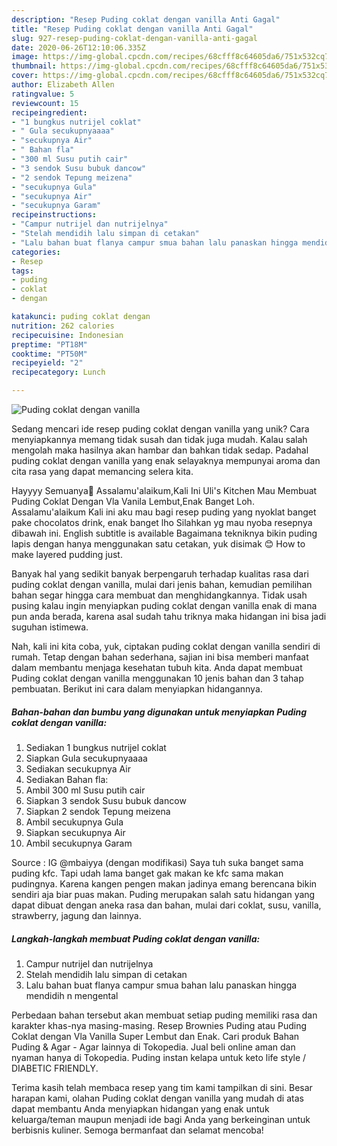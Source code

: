 ```yaml
---
description: "Resep Puding coklat dengan vanilla Anti Gagal"
title: "Resep Puding coklat dengan vanilla Anti Gagal"
slug: 927-resep-puding-coklat-dengan-vanilla-anti-gagal
date: 2020-06-26T12:10:06.335Z
image: https://img-global.cpcdn.com/recipes/68cfff8c64605da6/751x532cq70/puding-coklat-dengan-vanilla-foto-resep-utama.jpg
thumbnail: https://img-global.cpcdn.com/recipes/68cfff8c64605da6/751x532cq70/puding-coklat-dengan-vanilla-foto-resep-utama.jpg
cover: https://img-global.cpcdn.com/recipes/68cfff8c64605da6/751x532cq70/puding-coklat-dengan-vanilla-foto-resep-utama.jpg
author: Elizabeth Allen
ratingvalue: 5
reviewcount: 15
recipeingredient:
- "1 bungkus nutrijel coklat"
- " Gula secukupnyaaaa"
- "secukupnya Air"
- " Bahan fla"
- "300 ml Susu putih cair"
- "3 sendok Susu bubuk dancow"
- "2 sendok Tepung meizena"
- "secukupnya Gula"
- "secukupnya Air"
- "secukupnya Garam"
recipeinstructions:
- "Campur nutrijel dan nutrijelnya"
- "Stelah mendidih lalu simpan di cetakan"
- "Lalu bahan buat flanya campur smua bahan lalu panaskan hingga mendidih n mengental"
categories:
- Resep
tags:
- puding
- coklat
- dengan

katakunci: puding coklat dengan 
nutrition: 262 calories
recipecuisine: Indonesian
preptime: "PT18M"
cooktime: "PT50M"
recipeyield: "2"
recipecategory: Lunch

---
```



![Puding coklat dengan vanilla](https://img-global.cpcdn.com/recipes/68cfff8c64605da6/751x532cq70/puding-coklat-dengan-vanilla-foto-resep-utama.jpg)

Sedang mencari ide resep puding coklat dengan vanilla yang unik? Cara menyiapkannya memang tidak susah dan tidak juga mudah. Kalau salah mengolah maka hasilnya akan hambar dan bahkan tidak sedap. Padahal puding coklat dengan vanilla yang enak selayaknya mempunyai aroma dan cita rasa yang dapat memancing selera kita.

Hayyyy Semuanya🤗 Assalamu&#39;alaikum,Kali Ini Uli&#39;s Kitchen Mau Membuat Puding Coklat Dengan Vla Vanila Lembut,Enak Banget Loh. Assalamu&#39;alaikum Kali ini aku mau bagi resep puding yang nyoklat banget pake chocolatos drink, enak banget lho Silahkan yg mau nyoba resepnya dibawah ini. English subtitle is available Bagaimana tekniknya bikin puding lapis dengan hanya menggunakan satu cetakan, yuk disimak 😊 How to make layered pudding just.

Banyak hal yang sedikit banyak berpengaruh terhadap kualitas rasa dari puding coklat dengan vanilla, mulai dari jenis bahan, kemudian pemilihan bahan segar hingga cara membuat dan menghidangkannya. Tidak usah pusing kalau ingin menyiapkan puding coklat dengan vanilla enak di mana pun anda berada, karena asal sudah tahu triknya maka hidangan ini bisa jadi suguhan istimewa.


Nah, kali ini kita coba, yuk, ciptakan puding coklat dengan vanilla sendiri di rumah. Tetap dengan bahan sederhana, sajian ini bisa memberi manfaat dalam membantu menjaga kesehatan tubuh kita. Anda dapat membuat Puding coklat dengan vanilla menggunakan 10 jenis bahan dan 3 tahap pembuatan. Berikut ini cara dalam menyiapkan hidangannya.

<!--inarticleads1-->

##### Bahan-bahan dan bumbu yang digunakan untuk menyiapkan Puding coklat dengan vanilla:

1. Sediakan 1 bungkus nutrijel coklat
1. Siapkan  Gula secukupnyaaaa
1. Sediakan secukupnya Air
1. Sediakan  Bahan fla:
1. Ambil 300 ml Susu putih cair
1. Siapkan 3 sendok Susu bubuk dancow
1. Siapkan 2 sendok Tepung meizena
1. Ambil secukupnya Gula
1. Siapkan secukupnya Air
1. Ambil secukupnya Garam


Source : IG @mbaiyya (dengan modifikasi) Saya tuh suka banget sama puding kfc. Tapi udah lama banget gak makan ke kfc sama makan pudingnya. Karena kangen pengen makan jadinya emang berencana bikin sendiri aja biar puas makan. Puding merupakan salah satu hidangan yang dapat dibuat dengan aneka rasa dan bahan, mulai dari coklat, susu, vanilla, strawberry, jagung dan lainnya. 

<!--inarticleads2-->

##### Langkah-langkah membuat Puding coklat dengan vanilla:

1. Campur nutrijel dan nutrijelnya
1. Stelah mendidih lalu simpan di cetakan
1. Lalu bahan buat flanya campur smua bahan lalu panaskan hingga mendidih n mengental


Perbedaan bahan tersebut akan membuat setiap puding memiliki rasa dan karakter khas-nya masing-masing. Resep Brownies Puding atau Puding Coklat dengan Vla Vanilla Super Lembut dan Enak. Cari produk Bahan Puding &amp; Agar - Agar lainnya di Tokopedia. Jual beli online aman dan nyaman hanya di Tokopedia. Puding instan kelapa untuk keto life style / DIABETIC FRIENDLY. 

Terima kasih telah membaca resep yang tim kami tampilkan di sini. Besar harapan kami, olahan Puding coklat dengan vanilla yang mudah di atas dapat membantu Anda menyiapkan hidangan yang enak untuk keluarga/teman maupun menjadi ide bagi Anda yang berkeinginan untuk berbisnis kuliner. Semoga bermanfaat dan selamat mencoba!
